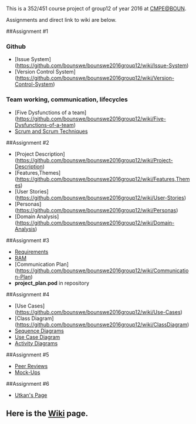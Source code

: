 This is a 352/451 course project of group12 of year 2016 at [CMPE@BOUN](https://piazza.com/boun.edu.tr/spring2016/cmpe352/home).

Assignments and direct link to wiki are below.

##Assignment #1

### Github
 * [Issue System] (https://github.com/bounswe/bounswe2016group12/wiki/Issue-System)
 * [Version Control System] (https://github.com/bounswe/bounswe2016group12/wiki/Version-Control-System)

### Team working, communication, lifecycles
 * [Five Dysfunctions of a team] (https://github.com/bounswe/bounswe2016group12/wiki/Five-Dysfunctions-of-a-team)
 * [Scrum and Scrum Techniques](https://github.com/bounswe/bounswe2016group12/wiki/Scrum-and-Scrum-Techniques)

##Assignment #2
 * [Project Description] (https://github.com/bounswe/bounswe2016group12/wiki/Project-Description)
 * [Features,Themes] (https://github.com/bounswe/bounswe2016group12/wiki/Features,Themes)
 * [User Stories] (https://github.com/bounswe/bounswe2016group12/wiki/User-Stories)
 * [Personas] (https://github.com/bounswe/bounswe2016group12/wiki/Personas)
 * [Domain Analysis] (https://github.com/bounswe/bounswe2016group12/wiki/Domain-Analysis)

##Assignment #3
 * [Requirements](https://github.com/bounswe/bounswe2016group12/wiki/Requirements)
 * [RAM](https://github.com/bounswe/bounswe2016group12/wiki/RAM)
 * [Communication Plan] (https://github.com/bounswe/bounswe2016group12/wiki/Communication-Plan)
 * **project_plan.pod** in repository

##Assignment #4
 * [Use Cases] (https://github.com/bounswe/bounswe2016group12/wiki/Use-Cases)
 * [Class Diagram] (https://github.com/bounswe/bounswe2016group12/wiki/ClassDiagram)
 * [Sequence Diagrams](https://github.com/bounswe/bounswe2016group12/wiki/Sequence-Diagrams)
 * [Use Case Diagram](https://github.com/bounswe/bounswe2016group12/wiki/Use-Case-Diagram)
 * [Activity Diagrams](https://github.com/bounswe/bounswe2016group12/wiki/Activity-Diagrams)

##Assignment #5
 * [Peer Reviews](https://github.com/bounswe/bounswe2016group12/wiki/Peer-Reviews)
 * [Mock-Ups](https://github.com/bounswe/bounswe2016group12/wiki/Mockups)

##Assignment #6
 * [Utkan's Page](http://ec2-54-187-197-69.us-west-2.compute.amazonaws.com:8080/UtkanIndex/UtkanGezer)

## Here is the [Wiki]( https://github.com/bounswe/bounswe2016group12/wiki) page.
